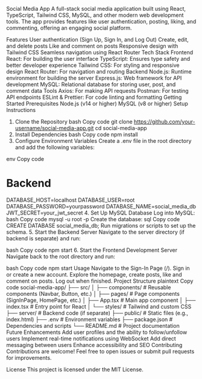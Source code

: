 Social Media App
A full-stack social media application built using React, TypeScript, Tailwind CSS, MySQL, and other modern web development tools. The app provides features like user authentication, posting, liking, and commenting, offering an engaging social platform.

Features
User authentication (Sign Up, Sign In, and Log Out)
Create, edit, and delete posts
Like and comment on posts
Responsive design with Tailwind CSS
Seamless navigation using React Router
Tech Stack
Frontend
React: For building the user interface
TypeScript: Ensures type safety and better developer experience
Tailwind CSS: For styling and responsive design
React Router: For navigation and routing
Backend
Node.js: Runtime environment for building the server
Express.js: Web framework for API development
MySQL: Relational database for storing user, post, and comment data
Tools
Axios: For making API requests
Postman: For testing API endpoints
ESLint & Prettier: For code linting and formatting
Getting Started
Prerequisites
Node.js (v14 or higher)
MySQL (v8 or higher)
Setup Instructions
1. Clone the Repository
bash
Copy code
git clone https://github.com/your-username/social-media-app.git
cd social-media-app
2. Install Dependencies
bash
Copy code
npm install
3. Configure Environment Variables
Create a .env file in the root directory and add the following variables:

env
Copy code
# Backend
DATABASE_HOST=localhost
DATABASE_USER=root
DATABASE_PASSWORD=yourpassword
DATABASE_NAME=social_media_db
JWT_SECRET=your_jwt_secret
4. Set Up MySQL Database
Log into MySQL:
bash
Copy code
mysql -u root -p
Create the database:
sql
Copy code
CREATE DATABASE social_media_db;
Run migrations or scripts to set up the schema.
5. Start the Backend Server
Navigate to the server directory (if backend is separate) and run:

bash
Copy code
npm start
6. Start the Frontend Development Server
Navigate back to the root directory and run:

bash
Copy code
npm start
Usage
Navigate to the Sign-In Page (/).
Sign in or create a new account.
Explore the homepage, create posts, like and comment on posts.
Log out when finished.
Project Structure
plaintext
Copy code
social-media-app/
├── src/
│   ├── components/       # Reusable components (Navbar, Button, etc.)
│   ├── pages/            # Page components (SignInPage, HomePage, etc.)
│   ├── App.tsx           # Main app component
│   ├── index.tsx         # Entry point for React
│   └── styles/           # Tailwind and custom CSS
├── server/               # Backend code (if separate)
├── public/               # Static files (e.g., index.html)
├── .env                  # Environment variables
├── package.json          # Dependencies and scripts
└── README.md             # Project documentation
Future Enhancements
Add user profiles and the ability to follow/unfollow users
Implement real-time notifications using WebSocket
Add direct messaging between users
Enhance accessibility and SEO
Contributing
Contributions are welcome! Feel free to open issues or submit pull requests for improvements.

License
This project is licensed under the MIT License.